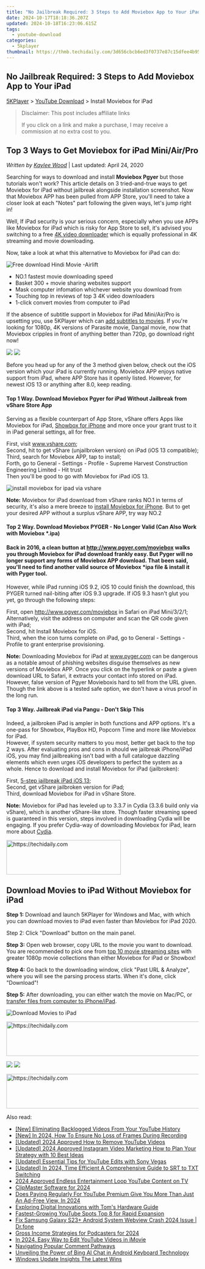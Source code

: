 ```yaml
---
title: "No Jailbreak Required: 3 Steps to Add Moviebox App to Your iPad"
date: 2024-10-17T18:18:36.207Z
updated: 2024-10-18T16:23:06.615Z
tags:
  - youtube-download
categories:
  - 5kplayer
thumbnail: https://thmb.techidaily.com/3d656cbcb6ed3f0737e87c15dfee4b95bfd8fca2d1ffd5bcbe3ae82b87b12f89.jpg
---
```


## No Jailbreak Required: 3 Steps to Add Moviebox App to Your iPad

[5KPlayer](https://tools.techidaily.com/5kplayer/products/) \> [YouTube Download](https://tools.techidaily.com/5kplayer/youtube-download/) \> Install Moviebox for iPad

>  Disclaimer: This post includes affiliate links
>
>  If you click on a link and make a purchase, I may receive a commission at no extra cost to you.
>

## Top 3 Ways to Get Moviebox for iPad Mini/Air/Pro

 _Written by [Kaylee Wood](https://www.quora.com/profile/Amanda-Hu-21)_ | Last updated: April 24, 2020 

Searching for ways to download and install **Moviebox Pgyer** but those tutorials won't work? This article details on 3 tried-and-true ways to get Moviebox for iPad without jailbreak alongside installation screenshot. Now that Moviebox APP has been pulled from APP Store, you'll need to take a closer look at each "Notes" part following the given ways, let's jump right in!

 Well, If iPad security is your serious concern, especially when you use APPs like Moviebox for iPad which is risky for App Store to sell, it's advised you switching to a free [4K video downloader](https://tools.techidaily.com/5kplayer/youtube-download/) which is equally professional in 4K streaming and movie downloading.

Now, take a look at what this alternative to Moviebox for iPad can do: 

![Free download Hindi Movie -Airlift](https://www.5kplayer.com/youtube-download/img/5kplayer-icon-1202.png)

* NO.1 fastest movie downloading speed
* Basket 300 + movie sharing websites support
* Mask computer infomation whichever website you download from
* Touching top in reviews of top 3 4K video downloaders
* 1-click convert movies from computer to iPad

 If the absence of subtitle support in Moviebox for iPad Mini/Air/Pro is upsetting you, use 5KPlayer which can [add subtitles to movies](https://tools.techidaily.com/5kplayer/video-music-player/). If you're looking for 1080p, 4K versions of Parasite movie, Dangal movie, now that Moviebox cripples in front of anything better than 720p, go download right now!

[![](https://www.5kplayer.com/youtube-download/../button/freedownwhitewin.png)](https://tools.techidaily.com/5kplayer/products/) [![](https://www.5kplayer.com/youtube-download/../button/freedownwhitemac.png)](https://tools.techidaily.com/5kplayer/products/) 

Before you head up for any of the 3 method given below, check out the iOS version which your iPad is currently running. Moviebox APP enjoys native support from iPad, where APP Store has it openly listed. However, for newest iOS 13 or anything after 8.0, keep reading.

#### **Top 1 Way. Download Moviebox Pgyer for iPad Without Jailbreak from vShare Store App**

Serving as a flexible counterpart of App Store, vShare offers Apps like Moviebox for iPad, [Showbox for iPhone](https://tools.techidaily.com/5kplayer/youtube-download/) and more once your grant trust to it in iPad general settings, all for free.  
  
First, visit www.vshare.com;  
Second, hit to get vShare (unjailbroken version) on iPad (iOS 13 compatible);  
Third, search for Moviebox APP, tap to install;  
Forth, go to General - Settings - Profile - Supreme Harvest Construction Engineering Limited - Hit trust  
Then you'll be good to go with Moviebox for iPad iOS 13.

![install moviebox for ipad via vshare](https://www.5kplayer.com/youtube-download/img/v-share-moviebox-for-ipad.jpg) 

**Note:** Moviebox for iPad download from vShare ranks NO.1 in terms of security, it's also a mere breeze to [install Moviebox for iPhone](https://tools.techidaily.com/5kplayer/youtube-download/). But to get your desired APP without a surplus vShare APP, try way NO.2

#### **Top 2 Way. Download Moviebox PYGER - No Longer Valid (Can Also Work with Moviebox \*.ipa)**

#### Back in 2016, a clean button at http://www.pgyer.com/moviebox walks you through Moviebox for iPad download frankly easy. But Pyger will no longer support any forms of Moviebox APP download. That been said, you'll need to find another valid source of Moviebox \*ipa file & install it with Pyger tool.

 However, while iPad running iOS 9.2, iOS 10 could finish the download, this PYGER turned nail-biting after iOS 9.3 upgrade. If iOS 9.3 hasn't glut you yet, go through the following steps:

First, open http://www.pgyer.com/moviebox in Safari on iPad Mini/3/2/1;  
 Alternatively, visit the address on computer and scan the QR code given with iPad;  
 Second, hit Install Moviebox for iOS.  
 Third, when the icon turns complete on iPad, go to General - Settings - Profile to grant enterprise provisioning.

**Note:** Downloading Moviebox for iPad at www.pyger.com can be dangerous as a notable amout of phishing websites disguise themselves as new versions of Moviebox APP. Once you click on the hyperlink or paste a given download URL to Safari, it extracts your contact info stored on iPad.  
 However, false version of Pgyer Movieboxis hard to tell from the URL given. Though the link above is a tested safe option, we don't have a virus proof in the long run.

#### **Top 3 Way. Jailbreak iPad via Pangu - Don't Skip This**

Indeed, a jailbroken iPad is ampler in both functions and APP options. It's a one-pass for Showbox, PlayBox HD, Popcorn Time and more like Moviebox for iPad.  
 However, if system security matters to you most, better get back to the top 2 ways. After evaluating pros and cons in should we jailbreak iPhone/iPad iOS, you may find jailbreaking isn't bad with a full catalogue dazzling elements which even urges iOS developers to perfect the system as a whole. Hence to download and install Moviebox for iPad (jailbroken):

First, [5-step jailbreak iPad iOS 13](https://tools.techidaily.com/5kplayer/airplay/);  
 Second, get vShare jailbroken version for iPad;  
 Third, download Moviebox for iPad in vShare Store.

**Note:** Moviebox for iPad has leveled up to 3.3.7 in Cydia (3.3.6 build only via vShare), which is another vShare-like store. Though faster streaming speed is guaranteed in this version, steps involved in downloading Cydia will be engaging. If you prefer Cydia-way of downloading Moviebox for iPad, learn more about [Cydia](https://en.wikipedia.org/wiki/Cydia).

<!-- affiliate ads begin -->
<a href="https://aligracehair.sjv.io/c/5597632/1886015/19272" target="_top" id="1886015">
  <img src="//a.impactradius-go.com/display-ad/19272-1886015" border="0" alt="https://techidaily.com" width="300" height="90"/>
</a>
<img height="0" width="0" src="https://aligracehair.sjv.io/i/5597632/1886015/19272" style="position:absolute;visibility:hidden;" border="0" />
<!-- affiliate ads end -->

## Download Movies to iPad Without Moviebox for iPad

**Step 1:** Download and launch 5KPlayer for Windows and Mac, with which you can download movies to iPad even faster than Moviebox for iPad 2020.

Step 2: Click "Download" button on the main panel.

**Step 3:** Open web browser, copy URL to the movie you want to download. You are recommended to pick one from [top 10 movie streaming sites](https://tools.techidaily.com/5kplayer/airplay/) with greater 1080p movie collections than either Moviebox for iPad or Showbox!

**Step 4:** Go back to the downloading window, click "Past URL & Analyze", where you will see the parsing process starts. When it's done, click "Download"!

**Step 5:** After downloading, you can either watch the movie on Mac/PC, or [transfer files from computer to iPhone/iPad](https://tools.techidaily.com/5kplayer/youtube-download/).

![Download Movies to iPad](https://www.5kplayer.com/youtube-download/img/download-captain-america.jpg) 

<!-- affiliate ads begin -->
<a href="https://appsumo.8odi.net/c/5597632/2043596/7443" target="_top" id="2043596">
  <img src="//a.impactradius-go.com/display-ad/7443-2043596" border="0" alt="https://techidaily.com" width="728" height="90"/>
</a>
<img height="0" width="0" src="https://appsumo.8odi.net/i/5597632/2043596/7443" style="position:absolute;visibility:hidden;" border="0" />
<!-- affiliate ads end -->

[![](https://www.5kplayer.com/youtube-download/../button/freedownwhitewin.png)](https://tools.techidaily.com/5kplayer/products/) [![](https://www.5kplayer.com/youtube-download/../button/freedownwhitemac.png)](https://tools.techidaily.com/5kplayer/products/)

<!-- affiliate ads begin -->
<a href="https://aligracehair.sjv.io/c/5597632/1938750/19272" target="_top" id="1938750">
  <img src="//a.impactradius-go.com/display-ad/19272-1938750" border="0" alt="https://techidaily.com" width="728" height="90"/>
</a>
<img height="0" width="0" src="https://aligracehair.sjv.io/i/5597632/1938750/19272" style="position:absolute;visibility:hidden;" border="0" />
<!-- affiliate ads end -->

<ins class="adsbygoogle"
     style="display:block"
     data-ad-format="autorelaxed"
     data-ad-client="ca-pub-7571918770474297"
     data-ad-slot="1223367746"></ins>

<ins class="adsbygoogle"
     style="display:block"
     data-ad-client="ca-pub-7571918770474297"
     data-ad-slot="8358498916"
     data-ad-format="auto"
     data-full-width-responsive="true"></ins>

<span class="atpl-alsoreadstyle">Also read:</span>
<div><ul>
<li><a href="https://youtube-video-recordings.techidaily.com/new-eliminating-backlogged-videos-from-your-youtube-history/"><u>[New] Eliminating Backlogged Videos From Your YouTube History</u></a></li>
<li><a href="https://video-capture.techidaily.com/new-in-2024-how-to-ensure-no-loss-of-frames-during-recording/"><u>[New] In 2024, How To Ensure No Loss of Frames During Recording</u></a></li>
<li><a href="https://youtube-blog.techidaily.com/ed-2024-approved-how-to-remove-youtube-videos/"><u>[Updated] 2024 Approved How to Remove YouTube Videos</u></a></li>
<li><a href="https://instagram-video-recordings.techidaily.com/updated-2024-approved-instagram-video-marketing-how-to-plan-your-strategy-with-10-best-ideas/"><u>[Updated] 2024 Approved Instagram Video Marketing How to Plan Your Strategy with 10 Best Ideas</u></a></li>
<li><a href="https://youtube-video-recordings.techidaily.com/updated-essential-tips-for-youtube-edits-with-sony-vegas/"><u>[Updated] Essential Tips for YouTube Edits with Sony Vegas</u></a></li>
<li><a href="https://article-posts.techidaily.com/updated-in-2024-time-efficient-a-comprehensive-guide-to-srt-to-txt-switching/"><u>[Updated] In 2024, Time Efficient A Comprehensive Guide to SRT to TXT Switching</u></a></li>
<li><a href="https://youtube-video-recordings.techidaily.com/2024-approved-endless-entertainment-loop-youtube-content-on-tv/"><u>2024 Approved Endless Entertainment Loop YouTube Content on TV</u></a></li>
<li><a href="https://youtube-video-recordings.techidaily.com/clipmaster-software-for-2024/"><u>ClipMaster Software for 2024</u></a></li>
<li><a href="https://youtube-video-recordings.techidaily.com/does-paying-regularly-for-youtube-premium-give-you-more-than-just-an-ad-free-view-in-2024/"><u>Does Paying Regularly For YouTube Premium Give You More Than Just An Ad-Free View, In 2024</u></a></li>
<li><a href="https://hardware-updates.techidaily.com/exploring-digital-innovations-with-toms-hardware-guide/"><u>Exploring Digital Innovations with Tom's Hardware Guide</u></a></li>
<li><a href="https://youtube-video-recordings.techidaily.com/fastest-growing-youtube-spots-top-8-for-rapid-expansion/"><u>Fastest-Growing YouTube Spots Top 8 for Rapid Expansion</u></a></li>
<li><a href="https://howto.techidaily.com/fix-samsung-galaxy-s23plus-android-system-webview-crash-2024-issue-drfone-by-drfone-fix-android-problems-fix-android-problems/"><u>Fix Samsung Galaxy S23+ Android System Webview Crash 2024 Issue | Dr.fone</u></a></li>
<li><a href="https://some-knowledge.techidaily.com/gross-income-strategies-for-podcasters-for-2024/"><u>Gross Income Strategies for Podcasters for 2024</u></a></li>
<li><a href="https://youtube-video-recordings.techidaily.com/in-2024-easy-way-to-edit-youtube-videos-in-imovie/"><u>In 2024, Easy Way to Edit YouTube Videos in iMovie</u></a></li>
<li><a href="https://youtube-video-recordings.techidaily.com/navigating-popular-comment-pathways/"><u>Navigating Popular Comment Pathways</u></a></li>
<li><a href="https://tech-haven.techidaily.com/unveiling-the-power-of-bing-ai-chat-in-android-keyboard-technology/"><u>Unveiling the Power of Bing AI Chat in Android Keyboard Technology</u></a></li>
<li><a href="https://extra-tips.techidaily.com/windows-update-insights-the-latest-wins/"><u>Windows Update Insights The Latest Wins</u></a></li>
</ul></div>

